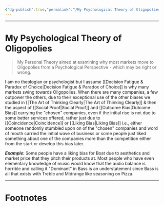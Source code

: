```yaml
---
{"dg-publish":true,"permalink":"/My Psychological Theory of Oligopolies/","tags":["Philosophy","Psychology"]}
---
```



---
# My Psychological Theory of Oligopolies
> My Personal Theory aimed at examining why most markets move to Oligopolies from a Psychological Perspective - which may be right or wrong.

I am no theologian or psychologist but I assume [[Decision Fatigue & Paradox of Choice\|Decision Fatigue & Paradox of Choice]] is why many markets swing towards Oligopolies. When there are many companies, a few outpower the others, due to their exceptional use of the other biases we studied in [[The Art of Thinking Clearly\|The Art of Thinking Clearly]] & then the aspect of [[Social Proof\|Social Proof]] and [[Outcome Bias\|Outcome Bias]] carrying the "chosen" companies, even if the initial rise is not due to some better services offered, rather just due to [[Coincidence\|Coincidence]] or [[Liking Bias\|Liking Bias]] i.e., either someone randomly stumbled upon on of the "chosen" companies and word of mouth carried the initial wave of business or some people just liked something about one of the companies more than the competition either from the start or develop this bias later.

***Example***: Some people have a liking bias for Boat due to aesthetics and market price that they pitch their products at. Most people who have even elementary knowledge of music would know that the audio balance is horrible and calling it "Dominant" in Bass is an understatement since Bass is all that exists with Treble and Midrange like seasoning on Pizza.

---
# Footnotes